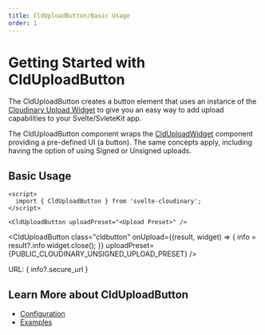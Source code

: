 ```yaml
---
title: CldUploadButton/Basic Usage
order: 1
---
```


<script>
    import Callout from '$lib/components/Callout.svelte'
    import { CldUploadButton } from 'svelte-cloudinary'
	import {PUBLIC_CLOUDINARY_UNSIGNED_UPLOAD_PRESET } from '$env/static/public';
    let info
</script>

# Getting Started with CldUploadButton

The CldUploadButton creates a button element that uses an instance of the [Cloudinary Upload Widget](https://cloudinary.com/documentation/upload_widget) to give you an easy way to add upload capabilities to your Svelte/SvleteKit app.

The CldUploadButton component wraps the [CldUploadWidget](/CldUploadWidget/usage) component providing a pre-defined UI (a button). The same concepts apply, including having the option of using Signed or Unsigned uploads.

## Basic Usage

```svelte
<script>
  import { CldUploadButton } from 'svelte-cloudinary';
</script>

<CldUploadButton uploadPreset="<Upload Preset>" />
```


<CldUploadButton
class="cldbutton"
  onUpload={(result, widget) => {
    info = result?.info
    widget.close();
  }}
  uploadPreset={PUBLIC_CLOUDINARY_UNSIGNED_UPLOAD_PRESET}
/>
<p>URL: { info?.secure_url }</p>

## Learn More about CldUploadButton
* [Configuration](/clduploadbutton/configuration)
* [Examples](/clduploadbutton/examples)




